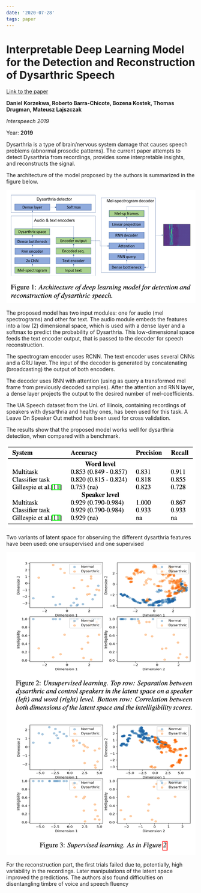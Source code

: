 ```yaml
---
date: '2020-07-28'
tags: paper
---
```

# Interpretable Deep Learning Model for the Detection and Reconstruction of Dysarthric Speech

[Link to the paper](https://arxiv.org/abs/1907.04743)

**Daniel Korzekwa, Roberto Barra-Chicote, Bozena Kostek, Thomas Drugman, Mateusz Lajszczak**

*Interspeech 2019*

Year: **2019**

Dysarthria is a type of brain/nervous system damage that causes speech problems (abnormal prosodic patterns). The current paper attempts to detect Dysarthria from recordings, provides some interpretable insights, and reconstructs the signal.

The architecture of the model proposed by the authors is summarized in the figure below.


![](assets/korzekwa2019/architecture.png)

The proposed model has two input modules: one for audio (mel spectrograms) and other for text. The audio module embeds the features into a low (2) dimensional space, which is used with a dense layer and a softmax to predict the probability of Dysarthria. This low-dimensional space feeds the text encoder output, that is passed to the decoder for speech reconstruction.

The spectrogram encoder uses RCNN. The text encoder uses several CNNs and a GRU layer. The input of the decoder is generated by concatenating (broadcasting) the output of both encoders.

The decoder uses RNN with attention (using as query a transformed mel frame from previously decoded samples). After the attention and RNN layer, a dense layer projects the output to the desired number of mel-coefficients.

The UA Speech dataset from the Uni. of Illinois, containing recordings of speakers with dysarthria and healthy ones, has been used for this task. A Leave On Speaker Out method has been used for cross validation.

The results show that the proposed model works well for dysarthria detection, when compared with a benchmark.

![](assets/korzekwa2019/results.png)

Two variants of latent space for observing the different dysarthria features have been used: one unsupervised and one supervised

![](assets/korzekwa2019/latent.png)

For the reconstruction part, the first trials failed due to, potentially, high variability in the recordings. Later manipulations of the latent space improved the predictions. The authors also found difficulties on disentangling timbre of voice and speech fluency